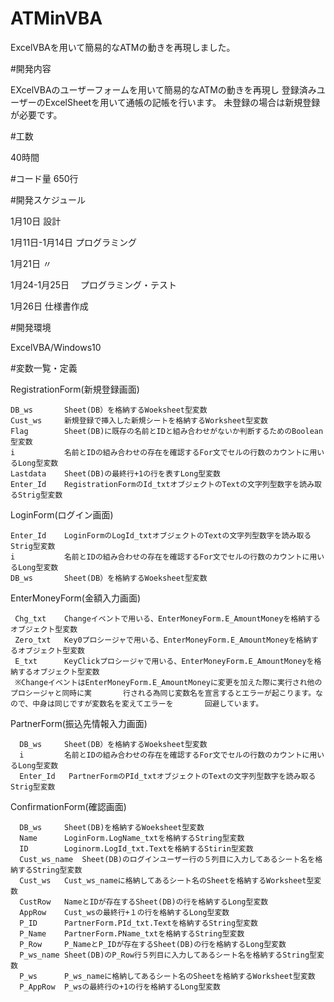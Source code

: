 # ATMinVBA
  ExcelVBAを用いて簡易的なATMの動きを再現しました。

#開発内容
   
  EXcelVBAのユーザーフォームを用いて簡易的なATMの動きを再現し
  登録済みユーザーのExcelSheetを用いて通帳の記帳を行います。
  未登録の場合は新規登録が必要です。

#工数
  
  40時間
  
#コード量
  650行

#開発スケジュール

  1月10日         設計
  
  1月11日-1月14日 プログラミング
  
  1月21日         〃
  
  1月24-1月25日　 プログラミング・テスト
  
  1月26日         仕様書作成

#開発環境

ExcelVBA/Windows10

#変数一覧・定義

  RegistrationForm(新規登録画面)
  
    DB_ws       Sheet(DB）を格納するWoeksheet型変数   
    Cust_ws     新規登録で挿入した新規シートを格納するWorksheet型変数
    Flag        Sheet(DB)に既存の名前とIDと組み合わせがないか判断するためのBoolean型変数
    i           名前とIDの組み合わせの存在を確認するFor文でセルの行数のカウントに用いるLong型変数
    Lastdata    Sheet(DB)の最終行+1の行を表すLong型変数
    Enter_Id    RegistrationFormのId_txtオブジェクトのTextの文字列型数字を読み取るStrig型変数
    
  LoginForm(ログイン画面)
    
    Enter_Id    LoginFormのLogId_txtオブジェクトのTextの文字列型数字を読み取るStrig型変数
    i           名前とIDの組み合わせの存在を確認するFor文でセルの行数のカウントに用いるLong型変数
    DB_ws       Sheet(DB）を格納するWoeksheet型変数
    
  EnterMoneyForm(金額入力画面)
   
     Chg_txt    Changeイベントで用いる、EnterMoneyForm.E_AmountMoneyを格納するオブジェクト型変数
     Zero_txt   Key0プロシージャで用いる、EnterMoneyForm.E_AmountMoneyを格納するオブジェクト型変数
     E_txt      KeyClickプロシージャで用いる、EnterMoneyForm.E_AmountMoneyを格納するオブジェクト型変数
     ※ChangeイベントはEnterMoneyForm.E_AmountMoneyに変更を加えた際に実行され他のプロシージャと同時に実       行される為同じ変数名を宣言するとエラーが起こります。なので、中身は同じですが変数名を変えてエラーを       回避しています。
     
  PartnerForm(振込先情報入力画面)
    
      DB_ws     Sheet(DB）を格納するWoeksheet型変数
      i         名前とIDの組み合わせの存在を確認するFor文でセルの行数のカウントに用いるLong型変数
      Enter_Id   PartnerFormのPId_txtオブジェクトのTextの文字列型数字を読み取るStrig型変数

  ConfirmationForm(確認画面)
    
      DB_ws     Sheet(DB)を格納するWoeksheet型変数
      Name      LoginForm.LogName_txtを格納するString型変数
      ID        Loginorm.LogId_txt.Textを格納するStirin型変数
      Cust_ws_name  Sheet(DB)のログインユーザー行の５列目に入力してあるシート名を格納するString型変数
      Cust_ws   Cust_ws_nameに格納してあるシート名のSheetを格納するWorksheet型変数
      CustRow   NameとIDが存在するSheet(DB)の行を格納するLong型変数
      AppRow    Cust_wsの最終行+１の行を格納するLong型変数
      P_ID      PartnerForm.PId_txt.Textを格納するString型変数
      P_Name    PartnerForm.PName_txtを格納するString型変数
      P_Row     P_NameとP_IDが存在するSheet(DB)の行を格納するLong型変数
      P_ws_name Sheet(DB)のP_Row行５列目に入力してあるシート名を格納するString型変数
      P_ws      P_ws_nameに格納してあるシート名のSheetを格納するWorksheet型変数
      P_AppRow  P_wsの最終行の+1の行を格納するLong型変数
      












